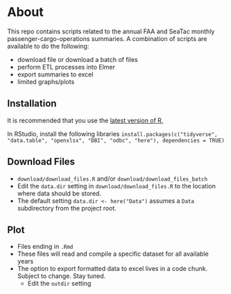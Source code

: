 # About
This repo contains scripts related to the annual FAA and SeaTac monthly passenger-cargo-operations summaries. A combination of scripts are available to do the following:

- download file or download a batch of files
- perform ETL processes into Elmer
- export summaries to excel
- limited graphs/plots

## Installation
It is recommended that you use the [latest version of R](https://cran.r-project.org/), 

In RStudio, install the following libraries
``install.packages(c("tidyverse", "data.table", "openxlsx", "DBI", "odbc", "here"), dependencies = TRUE)``

## Download Files
- `download/download_files.R` and/or `download/download_files_batch`  
- Edit the `data.dir` setting in `download/download_files.R` to the location where data should be stored.
- The default setting `data.dir <- here("Data")` assumes a `Data` subdirectory from the project root.

## Plot
- Files ending in `.Rmd`
- These files will read and compile a specific dataset for all available years
- The option to export formatted data to excel lives in a code chunk. Subject to change. Stay tuned.
  - Edit the `outdir` setting


